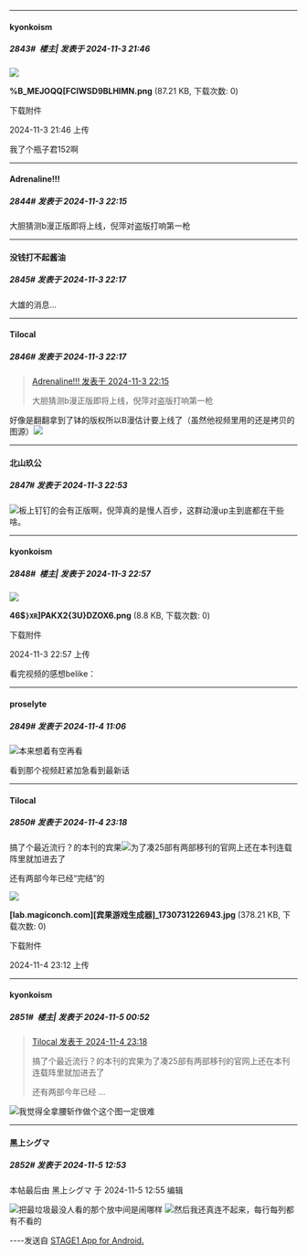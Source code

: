 ﻿
*****

####  kyonkoism  
##### 2843#         楼主| 发表于 2024-11-3 21:46

<img src="https://img.saraba1st.com/forum/202411/03/214632xa5shi2gi51dsihg.png" referrerpolicy="no-referrer">

<strong>%B_MEJOQQ[FCIWSD9BLHIMN.png</strong> (87.21 KB, 下载次数: 0)

下载附件

2024-11-3 21:46 上传

我了个瓶子君152啊


*****

####  Adrenaline!!!  
##### 2844#       发表于 2024-11-3 22:15

大胆猜测b漫正版即将上线，倪萍对盗版打响第一枪

*****

####  没钱打不起酱油  
##### 2845#       发表于 2024-11-3 22:17

大雄的消息…

*****

####  Tilocal  
##### 2846#       发表于 2024-11-3 22:17

<blockquote><a href="httphttps://bbs.saraba1st.com/2b/forum.php?mod=redirect&amp;goto=findpost&amp;pid=66611356&amp;ptid=1924836" target="_blank">Adrenaline!!! 发表于 2024-11-3 22:15</a>

大胆猜测b漫正版即将上线，倪萍对盗版打响第一枪</blockquote>
好像是翻翻拿到了钵的版权所以B漫估计要上线了（虽然他视频里用的还是拷贝的图源）<img src="https://static.saraba1st.com/image/smiley/face2017/035.png" referrerpolicy="no-referrer">


*****

####  北山玖公  
##### 2847#       发表于 2024-11-3 22:53

<img src="https://static.saraba1st.com/image/smiley/face2017/037.png" referrerpolicy="no-referrer">板上钉钉的会有正版啊，倪萍真的是慢人百步，这群动漫up主到底都在干些啥。

*****

####  kyonkoism  
##### 2848#         楼主| 发表于 2024-11-3 22:57

<img src="https://img.saraba1st.com/forum/202411/03/225728grhd9dxyrxrccuey.png" referrerpolicy="no-referrer">

<strong>46$`}XR`]PAKX2{3U}DZOX6.png</strong> (8.8 KB, 下载次数: 0)

下载附件

2024-11-3 22:57 上传

看完视频的感想belike：


*****

####  proselyte  
##### 2849#       发表于 2024-11-4 11:06

<img src="https://static.saraba1st.com/image/smiley/face2017/001.png" referrerpolicy="no-referrer">本来想着有空再看

看到那个视频赶紧加急看到最新话


*****

####  Tilocal  
##### 2850#       发表于 2024-11-4 23:18

搞了个最近流行？的本刊的宾果<img src="https://static.saraba1st.com/image/smiley/face2017/084.png" referrerpolicy="no-referrer">为了凑25部有两部移刊的官网上还在本刊连载阵里就加进去了

还有两部今年已经“完结”的

<img src="https://img.saraba1st.com/forum/202411/04/231234ar11gocc31mml311.jpg" referrerpolicy="no-referrer">

<strong>[lab.magiconch.com][宾果游戏生成器]_1730731226943.jpg</strong> (378.21 KB, 下载次数: 0)

下载附件

2024-11-4 23:12 上传


*****

####  kyonkoism  
##### 2851#         楼主| 发表于 2024-11-5 00:52

<blockquote><a href="httphttps://bbs.saraba1st.com/2b/forum.php?mod=redirect&amp;goto=findpost&amp;pid=66619810&amp;ptid=1924836" target="_blank">Tilocal 发表于 2024-11-4 23:18</a>

搞了个最近流行？的本刊的宾果为了凑25部有两部移刊的官网上还在本刊连载阵里就加进去了

还有两部今年已经 ...</blockquote>
<img src="https://static.saraba1st.com/image/smiley/face2017/066.png" referrerpolicy="no-referrer">我觉得全拿腰斩作做个这个图一定很难


*****

####  黑上シグマ  
##### 2852#       发表于 2024-11-5 12:53

 本帖最后由 黑上シグマ 于 2024-11-5 12:55 编辑 

<img src="https://static.saraba1st.com/image/smiley/face2017/001.png" referrerpolicy="no-referrer">把最垃圾最没人看的那个放中间是闹哪样
<img src="https://static.saraba1st.com/image/smiley/face2017/002.png" referrerpolicy="no-referrer">然后我还真连不起来，每行每列都有不看的

----发送自 [STAGE1 App for Android.](http://stage1.5j4m.com/?1.38)

